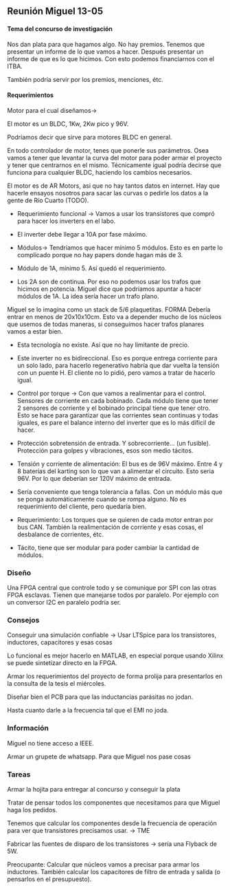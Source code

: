 ## Reunión Miguel 13-05

#### Tema del concurso de investigación

Nos dan plata para que hagamos algo. No hay premios.
Tenemos que presentar un informe de lo que vamos a hacer. Después presentar un informe de que es lo que hicimos. Con esto podemos financiarnos con el ITBA.

También podría servir por los premios, menciones, étc.

#### Requerimientos

Motor para el cual diseñamos->

El motor es un BLDC, 1Kw, 2Kw pico y 96V.

Podríamos decir que sirve para motores BLDC en general.

En todo controlador de motor, tenes que ponerle sus parámetros. Osea vamos a tener que levantar la curva del motor para poder armar el proyecto y tener que centrarnos en el mismo. Técnicamente igual podría decirse que funciona para cualquier BLDC, haciendo los cambios necesarios.

El motor es de AR Motors, asi que no hay tantos datos en internet. Hay que hacerle ensayos nosotros para sacar las curvas o pedirle los datos a la gente de Río Cuarto (TODO).

- Requerimiento funcional -> Vamos a usar los transistores que compró para hacer los inverters en el labo.

- El inverter debe llegar a 10A por fase máximo.

- Módulos-> Tendríamos que hacer mínimo 5 módulos. Esto es en parte lo complicado porque no hay papers donde hagan más de 3.

- Módulo de 1A, mínimo 5. Así quedó el requerimiento.

- Los 2A son de continua. Por eso no podemos usar los trafos que hicimos en potencia. Miguel dice que podríamos apuntar a hacer módulos de 1A. La idea sería hacer un trafo plano.

Miguel se lo imagina como un stack de 5/6 plaquetitas.
FORMA Debería entrar en menos de 20x10x10cm. Esto va a depender mucho de los núcleos que usemos de todas maneras, si conseguimos hacer trafos planares vamos a estar bien.

- Esta tecnología no existe. Así que no hay limitante de precio.

- Este inverter no es bidireccional. Eso es porque entrega corriente para un solo lado, para hacerlo regenerativo habría que dar vuelta la tensión con un puente H. El cliente no lo pidió, pero vamos a tratar de hacerlo igual.

- Control por torque -> Con que vamos a realimentar para el control. Sensores de corriente en cada bobinado. Cada módulo tiene que tener 2 sensores de corriente y el bobinado principal tiene que tener otro. Esto se hace para garantizar que las corrientes sean continuas y todas iguales, es pare el balance interno del inverter que es lo más díficil de hacer.

- Protección sobretensión de entrada. Y sobrecorriente... (un fusible). Protección para golpes y vibraciones, esos son medio tácitos.

- Tensión y corriente de alimentación: El bus es de 96V máximo. Entre 4 y 8 baterías del karting son lo que van a alimentar el circuito. Esto seria 96V. Por lo que deberían ser 120V máximo de entrada.

- Sería conveniente que tenga tolerancia a fallas. Con un módulo más que se ponga automáticamente cuando se rompa alguno. No es requerimiento del cliente, pero quedaría bien.

- Requerimiento: Los torques que se quieren de cada motor entran por bus CAN. También la realimentación de corriente y esas cosas, el desbalance de corrientes, étc.

- Tácito, tiene que ser modular para poder cambiar la cantidad de módulos.

### Diseño

Una FPGA central que controle todo y se comunique por SPI con las otras FPGA esclavas. Tienen que manejarse todos por paralelo. Por ejemplo con un conversor I2C en paralelo podría ser.

### Consejos

Conseguir una simulación confiable -> Usar LTSpice para los transistores, inductores, capacitores y esas cosas

Lo funcional es mejor hacerlo en MATLAB, en especial porque usando Xilinx se puede sintetizar directo en la FPGA.

Armar los requerimientos del proyecto de forma prolija para presentarlos en la consulta de la tesis el miércoles.

Diseñar bien el PCB para que las inductancias parásitas no jodan.

Hasta cuanto darle a la frecuencia tal que el EMI no joda.

### Información

Miguel no tiene acceso a IEEE.

Armar un grupete de whatsapp. Para que Miguel nos pase cosas

### Tareas

Armar la hojita para entregar al concurso y conseguir la plata

Tratar de pensar todos los componentes que necesitamos para que Miguel haga los pedidos.

Tenemos que calcular los componentes desde la frecuencia de operación para ver que transistores precisamos usar. -> TME

Fabricar las fuentes de disparo de los transistores -> sería una Flyback de 5W.

Preocupante: Calcular que núcleos vamos a precisar para armar los inductores. También calcular los capacitores de filtro de entrada y salida (o pensarlos en el presupuesto).
